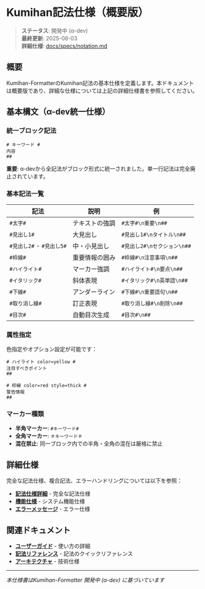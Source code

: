 # Kumihan記法仕様（概要版）

> **ステータス**: 開発中 (α-dev)  
> **最終更新**: 2025-08-03  
> **詳細仕様**: [docs/specs/notation.md](docs/specs/notation.md)

## 概要

Kumihan-FormatterのKumihan記法の基本仕様を定義します。本ドキュメントは概要版であり、詳細な仕様については上記の詳細仕様書を参照してください。

## 基本構文（α-dev統一仕様）

### 統一ブロック記法

```
# キーワード #
内容
##
```

**重要**: α-devから全記法がブロック形式に統一されました。単一行記法は完全廃止されています。

### 基本記法一覧

| 記法 | 説明 | 例 |
|------|------|-----|
| `#太字#` | テキストの強調 | `#太字#\n重要\n##` |
| `#見出し1#` | 大見出し | `#見出し1#\nタイトル\n##` |
| `#見出し2#` - `#見出し5#` | 中・小見出し | `#見出し2#\nセクション\n##` |
| `#枠線#` | 重要情報の囲み | `#枠線#\n注意事項\n##` |
| `#ハイライト#` | マーカー強調 | `#ハイライト#\n要点\n##` |
| `#イタリック#` | 斜体表現 | `#イタリック#\n英単語\n##` |
| `#下線#` | アンダーライン | `#下線#\n重要語句\n##` |
| `#取り消し線#` | 訂正表現 | `#取り消し線#\n削除\n##` |
| `#目次#` | 自動目次生成 | `#目次#\n##` |

### 属性指定

色指定やオプション設定が可能です：

```
# ハイライト color=yellow #
注目すべきポイント
##

# 枠線 color=red style=thick #
警告情報
##
```

### マーカー種類

- **半角マーカー**: `#キーワード#`
- **全角マーカー**: `＃キーワード＃`
- **混在禁止**: 同一ブロック内での半角・全角の混在は厳格に禁止

## 詳細仕様

完全な記法仕様、複合記法、エラーハンドリングについては以下を参照：

- **[記法仕様詳細](docs/specs/notation.md)** - 完全な記法仕様
- **[機能仕様](docs/specs/functional.md)** - システム機能仕様  
- **[エラーメッセージ](docs/specs/error-messages.md)** - エラー仕様

## 関連ドキュメント

- **[ユーザーガイド](docs/user/user-guide.md)** - 使い方の詳細
- **[記法リファレンス](docs/user/notation-reference.md)** - 記法のクイックリファレンス
- **[アーキテクチャ](docs/dev/architecture.md)** - 技術仕様

---

*本仕様書はKumihan-Formatter 開発中 (α-dev) に基づいています*